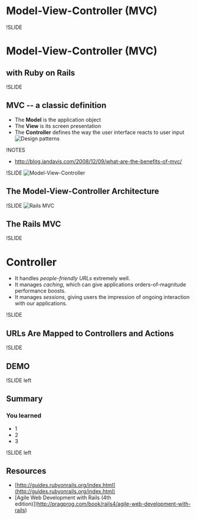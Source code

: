 # Model-View-Controller (MVC)

!SLIDE
# Model-View-Controller (MVC)
## with Ruby on Rails

!SLIDE
## MVC -- a classic definition
* The **Model** is the application object
* The **View** is its screen presentation
* The **Controller** defines the way the user interface reacts to user input
![Design patterns](images/Design_Pattern_Book_cover.jpg)

!NOTES
* http://blog.iandavis.com/2008/12/09/what-are-the-benefits-of-mvc/

!SLIDE
![Model-View-Controller](images/MVC.png)
## The Model-View-Controller Architecture

!SLIDE
![Rails MVC](images/Rails_MVC.png)
## The Rails MVC

!SLIDE
# Controller
- It handles *people-friendly URLs* extremely well.
- It manages *caching*, which can give applications orders-of-magnitude performance boosts.
- It manages *sessions*, giving users the impression of ongoing interaction with our applications.

!SLIDE
## URLs Are Mapped to Controllers and Actions

!SLIDE
## DEMO

!SLIDE left
## Summary
### You learned
* 1
* 2
* 3

!SLIDE left
## Resources
* [http://guides.rubyonrails.org/index.html](http://guides.rubyonrails.org/index.html)
* [Agile Web Development with Rails (4th edition)])http://pragprog.com/book/rails4/agile-web-development-with-rails)

